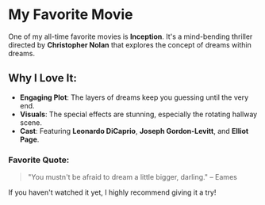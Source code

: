 # My Favorite Movie

One of my all-time favorite movies is **Inception**. It's a mind-bending thriller directed by **Christopher Nolan** that explores the concept of dreams within dreams.

## Why I Love It:
- **Engaging Plot**: The layers of dreams keep you guessing until the very end.
- **Visuals**: The special effects are stunning, especially the rotating hallway scene.
- **Cast**: Featuring **Leonardo DiCaprio**, **Joseph Gordon-Levitt**, and **Elliot Page**.

### Favorite Quote:
> "You mustn't be afraid to dream a little bigger, darling." – Eames

If you haven't watched it yet, I highly recommend giving it a try!
